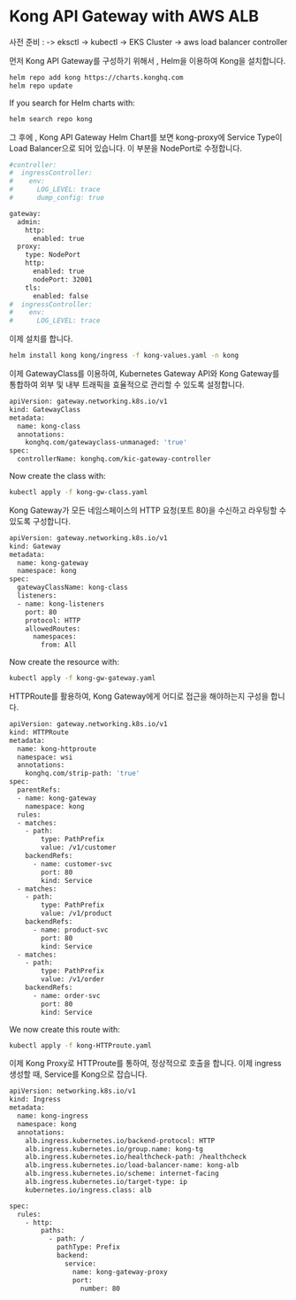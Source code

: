 # Kong API Gateway with AWS ALB

사전 준비 : 
    -> eksctl
    -> kubectl
    -> EKS Cluster
    -> aws load balancer controller 

먼저 Kong API Gateway를 구성하기 위해서 , Helm을 이용하여 Kong을 설치합니다.
```sh
helm repo add kong https://charts.konghq.com
helm repo update
```

If you search for Helm charts with:

```sh 
helm search repo kong
```

그 후에 , Kong API Gateway Helm Chart를 보면 kong-proxy에 Service Type이 Load Balancer으로 되어 있습니다. 이 부분을 NodePort로 수정합니다.

```sh
#controller:
#  ingressController:
#    env:
#      LOG_LEVEL: trace
#      dump_config: true

gateway:
  admin:
    http:
      enabled: true
  proxy:
    type: NodePort
    http:
      enabled: true
      nodePort: 32001
    tls:
      enabled: false
#  ingressController:
#    env:
#      LOG_LEVEL: trace
```

이제 설치를 합니다.

```sh
helm install kong kong/ingress -f kong-values.yaml -n kong
```

이제 GatewayClass를 이용하여, Kubernetes Gateway API와 Kong Gateway를 통합하여 외부 및 내부 트래픽을 효율적으로 관리할 수 있도록 설정합니다.

```sh 
apiVersion: gateway.networking.k8s.io/v1
kind: GatewayClass
metadata:
  name: kong-class
  annotations:
    konghq.com/gatewayclass-unmanaged: 'true'
spec:
  controllerName: konghq.com/kic-gateway-controller
```

Now create the class with:

```sh
kubectl apply -f kong-gw-class.yaml 
```

Kong Gateway가 모든 네임스페이스의 HTTP 요청(포트 80)을 수신하고 라우팅할 수 있도록 구성합니다.

```sh
apiVersion: gateway.networking.k8s.io/v1
kind: Gateway
metadata:
  name: kong-gateway
  namespace: kong
spec:
  gatewayClassName: kong-class
  listeners:
  - name: kong-listeners
    port: 80
    protocol: HTTP
    allowedRoutes:
      namespaces:
        from: All
```

Now create the resource with:

```sh
kubectl apply -f kong-gw-gateway.yaml 
```

HTTPRoute를 활용하여, Kong Gateway에게 어디로 접근을 해야하는지 구성을 합니다. 

```sh
apiVersion: gateway.networking.k8s.io/v1
kind: HTTPRoute
metadata:
  name: kong-httproute
  namespace: wsi
  annotations:
    konghq.com/strip-path: 'true'
spec:
  parentRefs:
  - name: kong-gateway
    namespace: kong
  rules:
  - matches:
    - path:
        type: PathPrefix
        value: /v1/customer
    backendRefs:
      - name: customer-svc
        port: 80
        kind: Service
  - matches:
    - path:
        type: PathPrefix
        value: /v1/product
    backendRefs:
      - name: product-svc
        port: 80
        kind: Service
  - matches:
    - path:
        type: PathPrefix
        value: /v1/order
    backendRefs:
      - name: order-svc
        port: 80
        kind: Service
```

We now create this route with:

```sh
kubectl apply -f kong-HTTProute.yaml
```

이제 Kong Proxy로 HTTProute를 통하여, 정상적으로 호출을 합니다. 이제 ingress 생성할 때, Service를 Kong으로 잡습니다.

```sh
apiVersion: networking.k8s.io/v1
kind: Ingress
metadata:
  name: kong-ingress
  namespace: kong
  annotations:
    alb.ingress.kubernetes.io/backend-protocol: HTTP
    alb.ingress.kubernetes.io/group.name: kong-tg
    alb.ingress.kubernetes.io/healthcheck-path: /healthcheck
    alb.ingress.kubernetes.io/load-balancer-name: kong-alb
    alb.ingress.kubernetes.io/scheme: internet-facing
    alb.ingress.kubernetes.io/target-type: ip
    kubernetes.io/ingress.class: alb

spec:
  rules:
    - http:
        paths:
          - path: /
            pathType: Prefix
            backend:
              service:
                name: kong-gateway-proxy
                port:
                  number: 80
```